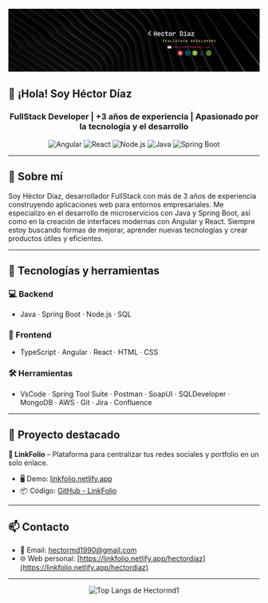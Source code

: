 <p align="center">
  <img src="banner.png" alt="Banner de Héctor Díaz" />
</p>

## 👋 ¡Hola! Soy Héctor Díaz  
### <p align="center">FullStack Developer | +3 años de experiencia | Apasionado por la tecnología y el desarrollo</p>
<p align="center">
  <img src="https://cdn.jsdelivr.net/gh/devicons/devicon/icons/angularjs/angularjs-original.svg" height="30" alt="Angular" />
  <img src="https://cdn.jsdelivr.net/gh/devicons/devicon/icons/react/react-original.svg" height="30" alt="React" />
  <img src="https://cdn.jsdelivr.net/gh/devicons/devicon/icons/nodejs/nodejs-original.svg" height="30" alt="Node.js" />
  <img src="https://cdn.jsdelivr.net/gh/devicons/devicon/icons/java/java-original.svg" height="30" alt="Java" />
  <img src="https://cdn.worldvectorlogo.com/logos/spring-boot-1.svg" height="30" alt="Spring Boot" />
</p>

---

## 🧠 Sobre mí

Soy Héctor Díaz, desarrollador FullStack con más de 3 años de experiencia construyendo aplicaciones web para entornos empresariales. Me especializo en el desarrollo de microservicios con Java y Spring Boot, así como en la creación de interfaces modernas con Angular y React. Siempre estoy buscando formas de mejorar, aprender nuevas tecnologías y crear productos útiles y eficientes.

---

## 🧰 Tecnologías y herramientas

### 💻 Backend
- Java · Spring Boot · Node.js · SQL

### 🎨 Frontend
- TypeScript · Angular · React · HTML · CSS

### 🛠️ Herramientas
- VsCode · Spring Tool Suite · Postman · SoapUI · SQLDeveloper · MongoDB · AWS · Git · Jira · Confluence

---

## 🚀 Proyecto destacado

**🔗 LinkFolio** – Plataforma para centralizar tus redes sociales y portfolio en un solo enlace.

- 🖥️ Demo: [linkfolio.netlify.app](https://linkfolio.netlify.app)  
- 📦 Código: [GitHub - LinkFolio](https://github.com/Hectormd1/linkfolio)

---

## 📫 Contacto

- 📧 Email: [hectormd1990@gmail.com](mailto:hectormd1990@gmail.com)  
- 🌐 Web personal: [https://linkfolio.netlify.app/hectordiaz](https://linkfolio.netlify.app/hectordiaz)

---

<p align="center">
  <img src="https://github-readme-stats.vercel.app/api/top-langs/?username=hectormd1&layout=compact&theme=github_dark" alt="Top Langs de Hectormd1" />
</p>

